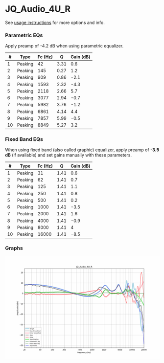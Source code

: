 # JQ_Audio_4U_R
See [usage instructions](https://github.com/jaakkopasanen/AutoEq#usage) for more options and info.

### Parametric EQs
Apply preamp of -4.2 dB when using parametric equalizer.

|   # | Type    |   Fc (Hz) |    Q |   Gain (dB) |
|-----|---------|-----------|------|-------------|
|   1 | Peaking |        42 | 3.31 |         0.6 |
|   2 | Peaking |       145 | 0.27 |         1.2 |
|   3 | Peaking |       909 | 0.86 |        -2.1 |
|   4 | Peaking |      1593 | 2.32 |        -4.3 |
|   5 | Peaking |      2118 | 2.66 |         5.7 |
|   6 | Peaking |      3077 | 2.94 |        -0.7 |
|   7 | Peaking |      5982 | 3.76 |        -1.2 |
|   8 | Peaking |      6861 | 4.14 |         4.4 |
|   9 | Peaking |      7857 | 5.99 |        -0.5 |
|  10 | Peaking |      8849 | 5.27 |         3.2 |

### Fixed Band EQs
When using fixed band (also called graphic) equalizer, apply preamp of **-3.5 dB** (if available) and set gains manually with these parameters.

|   # | Type    |   Fc (Hz) |    Q |   Gain (dB) |
|-----|---------|-----------|------|-------------|
|   1 | Peaking |        31 | 1.41 |         0.6 |
|   2 | Peaking |        62 | 1.41 |         0.7 |
|   3 | Peaking |       125 | 1.41 |         1.1 |
|   4 | Peaking |       250 | 1.41 |         0.8 |
|   5 | Peaking |       500 | 1.41 |         0.2 |
|   6 | Peaking |      1000 | 1.41 |        -3.5 |
|   7 | Peaking |      2000 | 1.41 |         1.6 |
|   8 | Peaking |      4000 | 1.41 |        -0.9 |
|   9 | Peaking |      8000 | 1.41 |         4   |
|  10 | Peaking |     16000 | 1.41 |        -8.5 |

### Graphs
![](./JQ_Audio_4U_R.png)

